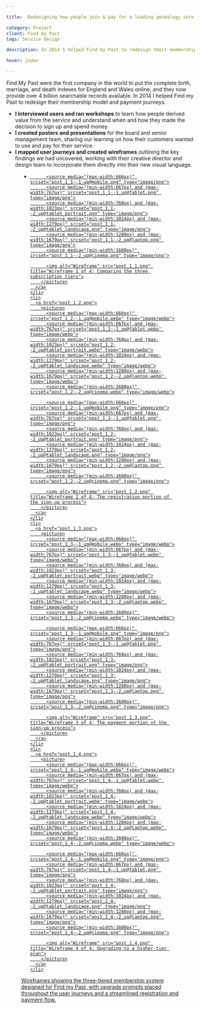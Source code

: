 ```yaml
---

title:  Redesigning how people join & pay for a leading genealogy service

category: Project
client: Find my Past
tags: Service design

description: In 2014 I helped Find my Past to redesign their membership model and payment journeys.

hover: index

---
```


Find My Past were the first company in the world to put the complete birth, marriage, and death indexes for England and Wales online, and they now provide over 4 billion searchable records available. In 2014 I helped Find my Past to redesign their membership model and payment journeys.

- **I interviewed users and ran workshops** to learn how people derived value from the service and understand when and how they made the decision to sign up and spend money.
- **I created posters and presentations** for the board and senior management team, sharing our learning on how their customers wanted to use and pay for their service.
- **I mapped user journeys and created wireframes** outlining the key findings we had uncovered, working with their creative director and design team to incorporate them directly into their new visual language.

<figure>
  <ul>
    <li>
      <a href="post_1_1.png">
        <picture>
          <source media="(max-width:666px)" srcset="post_1_1--1_up@mobile.webp" type="image/webp">
          <source media="(min-width:667px) and (max-width:767px)" srcset="post_1_1--1_up@fablet.webp" type="image/webp">
          <source media="(min-width:768px) and (max-width:1023px)" srcset="post_1_1--2_up@tablet_portrait.webp" type="image/webp">
          <source media="(min-width:1024px) and (max-width:1279px)" srcset="post_1_1--2_up@tablet_landscape.webp" type="image/webp">
          <source media="(min-width:1280px) and (max-width:1679px)" srcset="post_1_1--2_up@laptop.webp" type="image/webp">
          <source media="(min-width:1680px)" srcset="post_1_1--2_up@cinema.webp" type="image/webp">

          <source media="(max-width:666px)" srcset="post_1_1--1_up@mobile.png" type="image/png">
          <source media="(min-width:667px) and (max-width:767px)" srcset="post_1_1--1_up@fablet.png" type="image/png">
          <source media="(min-width:768px) and (max-width:1023px)" srcset="post_1_1--2_up@tablet_portrait.png" type="image/png">
          <source media="(min-width:1024px) and (max-width:1279px)" srcset="post_1_1--2_up@tablet_landscape.png" type="image/png">
          <source media="(min-width:1280px) and (max-width:1679px)" srcset="post_1_1--2_up@laptop.png" type="image/png">
          <source media="(min-width:1680px)" srcset="post_1_1--2_up@cinema.png" type="image/png">

          <img alt="Wireframe" src="post_1_1.png" title="Wireframe 1 of 4: Comparing the three subscription tiers">
        </picture>
      </a>
    </li>
    <li>
      <a href="post_1_2.png">
        <picture>
          <source media="(max-width:666px)" srcset="post_1_2--1_up@mobile.webp" type="image/webp">
          <source media="(min-width:667px) and (max-width:767px)" srcset="post_1_2--1_up@fablet.webp" type="image/webp">
          <source media="(min-width:768px) and (max-width:1023px)" srcset="post_1_2--2_up@tablet_portrait.webp" type="image/webp">
          <source media="(min-width:1024px) and (max-width:1279px)" srcset="post_1_2--2_up@tablet_landscape.webp" type="image/webp">
          <source media="(min-width:1280px) and (max-width:1679px)" srcset="post_1_2--2_up@laptop.webp" type="image/webp">
          <source media="(min-width:1680px)" srcset="post_1_2--2_up@cinema.webp" type="image/webp">

          <source media="(max-width:666px)" srcset="post_1_2--1_up@mobile.png" type="image/png">
          <source media="(min-width:667px) and (max-width:767px)" srcset="post_1_2--1_up@fablet.png" type="image/png">
          <source media="(min-width:768px) and (max-width:1023px)" srcset="post_1_2--2_up@tablet_portrait.png" type="image/png">
          <source media="(min-width:1024px) and (max-width:1279px)" srcset="post_1_2--2_up@tablet_landscape.png" type="image/png">
          <source media="(min-width:1280px) and (max-width:1679px)" srcset="post_1_2--2_up@laptop.png" type="image/png">
          <source media="(min-width:1680px)" srcset="post_1_2--2_up@cinema.png" type="image/png">

          <img alt="Wireframe" src="post_1_2.png" title="Wireframe 2 of 4: The registration portion of the sign-up process">
        </picture>
      </a>
    </li>
    <li>
      <a href="post_1_3.png">
        <picture>
          <source media="(max-width:666px)" srcset="post_1_3--1_up@mobile.webp" type="image/webp">
          <source media="(min-width:667px) and (max-width:767px)" srcset="post_1_3--1_up@fablet.webp" type="image/webp">
          <source media="(min-width:768px) and (max-width:1023px)" srcset="post_1_3--2_up@tablet_portrait.webp" type="image/webp">
          <source media="(min-width:1024px) and (max-width:1279px)" srcset="post_1_3--2_up@tablet_landscape.webp" type="image/webp">
          <source media="(min-width:1280px) and (max-width:1679px)" srcset="post_1_3--2_up@laptop.webp" type="image/webp">
          <source media="(min-width:1680px)" srcset="post_1_3--2_up@cinema.webp" type="image/webp">

          <source media="(max-width:666px)" srcset="post_1_3--1_up@mobile.png" type="image/png">
          <source media="(min-width:667px) and (max-width:767px)" srcset="post_1_3--1_up@fablet.png" type="image/png">
          <source media="(min-width:768px) and (max-width:1023px)" srcset="post_1_3--2_up@tablet_portrait.png" type="image/png">
          <source media="(min-width:1024px) and (max-width:1279px)" srcset="post_1_3--2_up@tablet_landscape.png" type="image/png">
          <source media="(min-width:1280px) and (max-width:1679px)" srcset="post_1_3--2_up@laptop.png" type="image/png">
          <source media="(min-width:1680px)" srcset="post_1_3--2_up@cinema.png" type="image/png">

          <img alt="Wireframe" src="post_1_3.png" title="Wireframe 3 of 4: The payment portion of the sign-up process">
        </picture>
      </a>
    </li>
    <li>
      <a href="post_1_4.png">
        <picture>
          <source media="(max-width:666px)" srcset="post_1_4--1_up@mobile.webp" type="image/webp">
          <source media="(min-width:667px) and (max-width:767px)" srcset="post_1_4--1_up@fablet.webp" type="image/webp">
          <source media="(min-width:768px) and (max-width:1023px)" srcset="post_1_4--2_up@tablet_portrait.webp" type="image/webp">
          <source media="(min-width:1024px) and (max-width:1279px)" srcset="post_1_4--2_up@tablet_landscape.webp" type="image/webp">
          <source media="(min-width:1280px) and (max-width:1679px)" srcset="post_1_4--2_up@laptop.webp" type="image/webp">
          <source media="(min-width:1680px)" srcset="post_1_4--2_up@cinema.webp" type="image/webp">

          <source media="(max-width:666px)" srcset="post_1_4--1_up@mobile.png" type="image/png">
          <source media="(min-width:667px) and (max-width:767px)" srcset="post_1_4--1_up@fablet.png" type="image/png">
          <source media="(min-width:768px) and (max-width:1023px)" srcset="post_1_4--2_up@tablet_portrait.png" type="image/png">
          <source media="(min-width:1024px) and (max-width:1279px)" srcset="post_1_4--2_up@tablet_landscape.png" type="image/png">
          <source media="(min-width:1280px) and (max-width:1679px)" srcset="post_1_4--2_up@laptop.png" type="image/png">
          <source media="(min-width:1680px)" srcset="post_1_4--2_up@cinema.png" type="image/png">

          <img alt="Wireframe" src="post_1_4.png" title="Wireframe 4 of 4: Upgrading to a higher-tier plan">
        </picture>
      </a>
    </li>
  </ul>
  <figcaption>Wireframes showing the three-tiered membership system designed for Find my Past, with upgrade prompts placed throughout the user journeys and a streamlined registration and payment flow.</figcaption>
</figure>